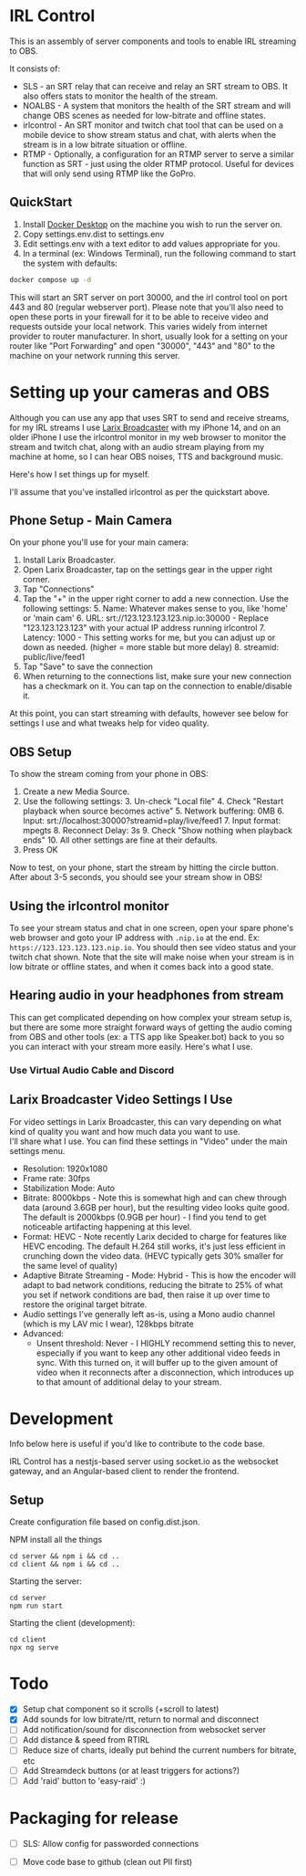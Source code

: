 # IRL Control

This is an assembly of server components and tools to enable IRL streaming to OBS.

It consists of:

- SLS - an SRT relay that can receive and relay an SRT stream to OBS. It also offers stats to monitor the health of the
  stream.
- NOALBS - A system that monitors the health of the SRT stream and will change OBS scenes as needed for low-bitrate and
  offline states.
- irlcontrol - An SRT monitor and twitch chat tool that can be used on a mobile device to show stream status and chat,
  with alerts when the stream is in a low bitrate situation or offline.
- RTMP - Optionally, a configuration for an RTMP server to serve a similar function as SRT - just using the older RTMP
  protocol. Useful for devices that will only send using RTMP like the GoPro.

## QuickStart

1. Install [Docker Desktop](https://www.docker.com/products/docker-desktop/) on the machine you wish to run the server
   on.
2. Copy settings.env.dist to settings.env
3. Edit settings.env with a text editor to add values appropriate for you.
4. In a terminal (ex: Windows Terminal), run the following command to start the system with defaults:

```bash 
docker compose up -d
```

This will start an SRT server on port 30000, and the irl control tool on port 443 and 80 (regular webserver port).
Please note that you'll also need to open these ports in your firewall for it to be able to receive video and requests
outside your local network. This varies widely from internet provider to router manufacturer. In short, usually look
for a setting on your router like "Port Forwarding" and open "30000", "443" and "80" to the machine on your network
running this server.

# Setting up your cameras and OBS

Although you can use any app that uses SRT to send and receive streams, for my IRL streams I use [Larix Broadcaster](https://softvelum.com/larix/)
with my iPhone 14, and on an older iPhone I use the irlcontrol monitor in my web browser to monitor the stream and twitch chat,
along with an audio stream playing from my machine at home, so I can hear OBS noises, TTS and background music.

Here's how I set things up for myself.

I'll assume that you've installed irlcontrol as per the quickstart above.

## Phone Setup - Main Camera
On your phone you'll use for your main camera: 

1. Install Larix Broadcaster.
2. Open Larix Broadcaster, tap on the settings gear in the upper right corner.
3. Tap "Connections"
4. Tap the "+" in the upper right corner to add a new connection.  Use the following settings:
   5. Name: Whatever makes sense to you, like 'home' or 'main cam'
   6. URL: srt://123.123.123.123.nip.io:30000 - Replace "123.123.123.123" with your actual IP address running irlcontrol
   7. Latency: 1000 - This setting works for me, but you can adjust up or down as needed. (higher = more stable but more delay)
   8. streamid: public/live/feed1
9. Tap "Save" to save the connection
10. When returning to the connections list, make sure your new connection has a checkmark on it.  You can tap on the connection to enable/disable it. 

At this point, you can start streaming with defaults, however see below for settings I use and what tweaks help for video quality.

## OBS Setup

To show the stream coming from your phone in OBS:

1. Create a new Media Source.
2. Use the following settings:
   3. Un-check "Local file"
   4. Check "Restart playback when source becomes active"
   5. Network buffering: 0MB
   6. Input: srt://localhost:30000?streamid=play/live/feed1
   7. Input format: mpegts
   8. Reconnect Delay: 3s
   9. Check "Show nothing when playback ends"
   10. All other settings are fine at their defaults.
11. Press OK

Now to test, on your phone, start the stream by hitting the circle button.  After about 3-5 seconds, you should see your stream show in OBS!

## Using the irlcontrol monitor

To see your stream status and chat in one screen, open your spare phone's web browser and goto your IP address with `.nip.io` at the end. 
Ex: `https://123.123.123.123.nip.io`.  You should then see video status and your twitch chat shown.  Note that the site will make
noise when your stream is in low bitrate or offline states, and when it comes back into a good state.  

## Hearing audio in your headphones from stream

This can get complicated depending on how complex your stream setup is, but there are some more straight forward ways of 
getting the audio coming from OBS and other tools (ex: a TTS app like Speaker.bot) back to you so you can interact with 
your stream more easily.  Here's what I use.  

### Use Virtual Audio Cable and Discord



## Larix Broadcaster Video Settings I Use

For video settings in Larix Broadcaster, this can vary depending on what kind of quality you want and how much data you want to use.  
I'll share what I use.  You can find these settings in "Video" under the main settings menu.

- Resolution: 1920x1080
- Frame rate: 30fps
- Stabilization Mode: Auto
- Bitrate: 8000kbps - Note this is somewhat high and can chew through data (around 3.6GB per hour), but the resulting video looks quite good.  The default is 2000kbps (0.9GB per hour) - I find you tend to get noticeable artifacting happening at this level.
- Format: HEVC - Note recently Larix decided to charge for features like HEVC encoding. The default H.264 still works, it's just less efficient in crunching down the video data. (HEVC typically gets 30% smaller for the same level of quality)
- Adaptive Bitrate Streaming - Mode: Hybrid - This is how the encoder will adapt to bad network conditions, reducing the bitrate to 25% of what you set if network conditions are bad, then raise it up over time to restore the original target bitrate.
- Audio settings I've generally left as-is, using a Mono audio channel (which is my LAV mic I wear), 128kbps bitrate
- Advanced:
  - Unsent threshold: Never - I HIGHLY recommend setting this to never, especially if you want to keep any other additional video feeds in sync.  With this turned on, it will buffer up to the given amount of video when it reconnects after a disconnection, which introduces up to that amount of additional delay to your stream.  


# Development

Info below here is useful if you'd like to contribute to the code base.

IRL Control has a nestjs-based server using socket.io as the websocket gateway, and an Angular-based client to render
the frontend.

## Setup

Create configuration file based on config.dist.json.

NPM install all the things

```
cd server && npm i && cd ..
cd client && npm i && cd ..
```

Starting the server:

```
cd server
npm run start
```

Starting the client (development):

```
cd client
npx ng serve
```

# Todo

- [x] Setup chat component so it scrolls (+scroll to latest)
- [x] Add sounds for low bitrate/rtt, return to normal and disconnect
- [ ] Add notification/sound for disconnection from websocket server
- [ ] Add distance & speed from RTIRL
- [ ] Reduce size of charts, ideally put behind the current numbers for bitrate, etc
- [ ] Add Streamdeck buttons (or at least triggers for actions?)
- [ ] Add 'raid' button to 'easy-raid' :)

# Packaging for release

- [ ] SLS: Allow config for passworded connections
- [ ] Move code base to github (clean out PII first)

